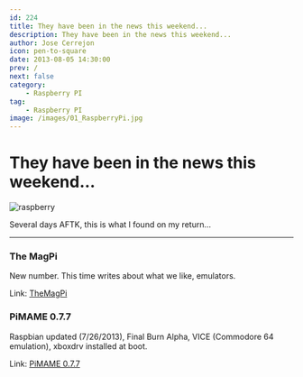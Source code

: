 ```yaml
---
id: 224
title: They have been in the news this weekend...
description: They have been in the news this weekend...
author: Jose Cerrejon
icon: pen-to-square
date: 2013-08-05 14:30:00
prev: /
next: false
category:
    - Raspberry PI
tag:
    - Raspberry PI
image: /images/01_RaspberryPi.jpg
---
```


# They have been in the news this weekend...

![raspberry](/images/01_RaspberryPi.jpg)

Several days AFTK, this is what I found on my return...

---

### The MagPi

New number. This time writes about what we like, emulators.

Link: [TheMagPi](https://www.themagpi.com/en/issue/15)

### PiMAME 0.7.7

Raspbian updated (7/26/2013), Final Burn Alpha, VICE (Commodore 64 emulation), xboxdrv installed at boot.

Link: [PiMAME 0.7.7](https://sourceforge.net/projects/pimame/files/?source=navbar)
